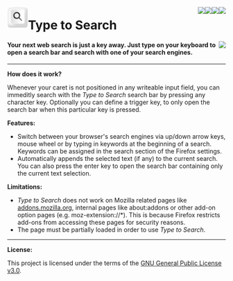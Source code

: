 [<img align="right" src="https://img.shields.io/amo/stars/type-to-search.svg">](https://addons.mozilla.org/firefox/addon/type-to-search/reviews/)
[<img align="right" src="https://img.shields.io/amo/users/type-to-search.svg">](https://addons.mozilla.org/firefox/addon/type-to-search/statistics)
[<img align="right" src="https://img.shields.io/github/release/robbendebiene/type-to-search.svg">](https://github.com/Robbendebiene/Type-to-Search/releases)
[<img align="right" src="https://img.shields.io/github/license/robbendebiene/type-to-search.svg">](https://github.com/Robbendebiene/Type-to-Search/blob/master/LICENSE)
<img align="left" src="https://github.com/Robbendebiene/Type-to-Search/blob/master/src/resources/iconx48.png">

# Type to Search

#### [<img align="right" src="https://addons.cdn.mozilla.net/static/img/addons-buttons/AMO-button_2.png">](https://addons.mozilla.org/firefox/addon/type-to-search/) Your next web search is just a key away. Just type on your keyboard to open a search bar and search with one of your search engines.


***

**How does it work?**

Whenever your caret is not positioned in any writeable input field, you can immeditly search with the *Type to Search* search bar by pressing any character key. Optionally you can define a trigger key, to only open the search bar when this particular key is pressed.

**Features:**

- Switch between your browser's search engines via up/down arrow keys, mouse wheel or by typing in keywords at the beginning of a search. Keywords can be assigned in the search section of the Firefox settings.
- Automatically appends the selected text (if any) to the current search. You can also press the enter key to open the search bar containing only the current text selection.


**Limitations:**

 - *Type to Search* does not work on Mozilla related pages like [addons.mozilla.org](https://addons.mozilla.org), internal pages like about:addons or other add-on option pages (e.g. moz-extension://*). This is because Firefox restricts add-ons from accessing these pages for security reasons.
 - The page must be partially loaded in order to use *Type to Search*.

***

**License:**

This project is licensed under the terms of the [GNU General Public License v3.0](https://github.com/Robbendebiene/Type-to-Search/blob/master/LICENSE).
